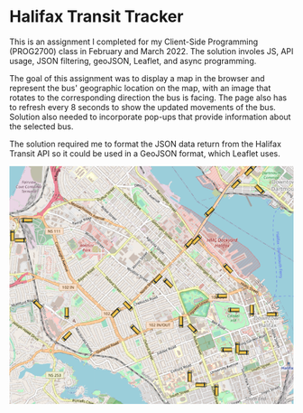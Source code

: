 # Halifax Transit Tracker

This is an assignment I completed for my Client-Side Programming (PROG2700) class in February and March 2022. The solution involes JS, API usage, JSON filtering, geoJSON, Leaflet, and async programming.

The goal of this assignment was to display a map in the browser and represent the bus' geographic location on the map, with an image that rotates to the corresponding direction the bus is facing. The page also has to refresh every 8 seconds to show the updated movements of the bus. Solution also needed to incorporate pop-ups that provide information about the selected bus. 

The solution required me to format the JSON data return from the Halifax Transit API so it could be used in a GeoJSON format, which Leaflet uses.

![Quiz image: Bus Map](busMap.png)
